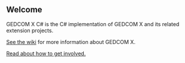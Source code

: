 Welcome
-------

GEDCOM X C# is the C# implementation of GEDCOM X and its related extension projects.

[See the wiki](https://github.com/FamilySearch/gedcomx/wiki) for more information about GEDCOM X.

[Read about how to get involved.](https://github.com/FamilySearch/gedcomx/wiki/Community)
